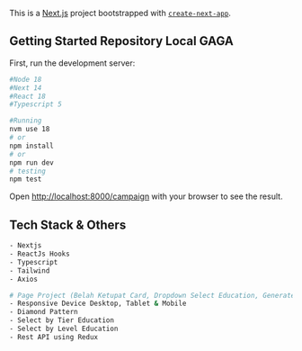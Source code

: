 This is a [Next.js](https://nextjs.org/) project bootstrapped with [`create-next-app`](https://github.com/vercel/next.js/tree/canary/packages/create-next-app).

## Getting Started Repository Local GAGA

First, run the development server:

```bash
#Node 18
#Next 14
#React 18
#Typescript 5

#Running
nvm use 18
# or
npm install
# or
npm run dev
# testing
npm test
```

Open [http://localhost:8000/campaign](http://localhost:8000/campaign) with your browser to see the result.

## Tech Stack & Others
```bash
- Nextjs
- ReactJs Hooks
- Typescript
- Tailwind
- Axios
```

```bash
# Page Project (Belah Ketupat Card, Dropdown Select Education, Generate Avatar) in Arka Data Project
- Responsive Device Desktop, Tablet & Mobile
- Diamond Pattern
- Select by Tier Education
- Select by Level Education
- Rest API using Redux
```
